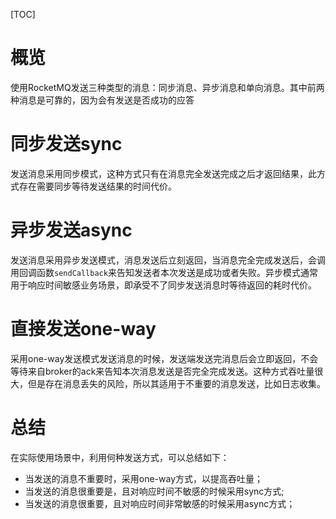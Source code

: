 [TOC]

# 概览
使用RocketMQ发送三种类型的消息：同步消息、异步消息和单向消息。其中前两种消息是可靠的，因为会有发送是否成功的应答


# 同步发送sync
发送消息采用同步模式，这种方式只有在消息完全发送完成之后才返回结果，此方式存在需要同步等待发送结果的时间代价。

# 异步发送async
发送消息采用异步发送模式，消息发送后立刻返回，当消息完全完成发送后，会调用回调函数`sendCallback`来告知发送者本次发送是成功或者失败。异步模式通常用于响应时间敏感业务场景，即承受不了同步发送消息时等待返回的耗时代价。

# 直接发送one-way
采用one-way发送模式发送消息的时候，发送端发送完消息后会立即返回，不会等待来自broker的ack来告知本次消息发送是否完全完成发送。这种方式吞吐量很大，但是存在消息丢失的风险，所以其适用于不重要的消息发送，比如日志收集。

# 总结
在实际使用场景中，利用何种发送方式，可以总结如下：
+ 当发送的消息不重要时，采用one-way方式，以提高吞吐量；
+ 当发送的消息很重要是，且对响应时间不敏感的时候采用sync方式;
+ 当发送的消息很重要，且对响应时间非常敏感的时候采用async方式；